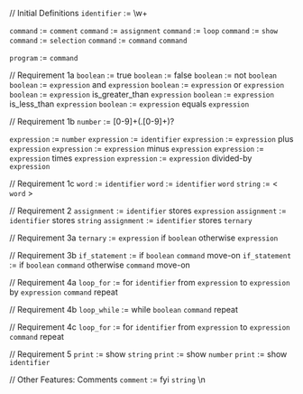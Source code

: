 <!--
 Copyright (c) 2022 Rithvik Arun, Joseph Hale, Jacob Hreshchyshyn, Jacob Janes, Sai Nishanth Vaka
 This software is released under the MIT License.
 https://opensource.org/licenses/MIT
-->

// Initial Definitions
`identifier` := \w+

`command` := `comment`
`command` := `assignment`
`command` := `loop`
`command` := `show`
`command` := `selection`
`command` := `command` `command`

`program` := `command`


// Requirement 1a
`boolean` := true
`boolean` := false
`boolean` := not `boolean`
`boolean` := `expression` and `expression`
`boolean` := `expression` or `expression`
`boolean` := `expression` is_greater_than `expression`
`boolean` := `expression` is_less_than `expression`
`boolean` := `expression` equals `expression`

// Requirement 1b
`number` := [0-9]+(\.[0-9]+)?

`expression` := `number`
`expression` := `identifier`
`expression` := `expression` plus `expression` 
`expression` := `expression` minus `expression` 
`expression` := `expression` times `expression` 
`expression` := `expression` divided-by `expression` 

// Requirement 1c
`word` := `identifier`
`word` := `identifier` `word`
`string` := < `word` >

// Requirement 2
`assignment` := `identifier` stores `expression`
`assignment` := `identifier` stores `string`
`assignment` := `identifier` stores `ternary`

// Requirement 3a
`ternary` := `expression` if `boolean` otherwise `expression`

// Requirement 3b
`if_statement` := if `boolean` `command` move-on
`if_statement` := if `boolean` `command` otherwise `command` move-on

// Requirement 4a
`loop_for` := for `identifier` from `expression` to `expression` by `expression` `command` repeat

// Requirement 4b
`loop_while` := while `boolean` `command` repeat

// Requirement 4c
`loop_for` := for `identifier` from `expression` to `expression` `command` repeat

// Requirement 5
`print` := show `string`
`print` := show `number`
`print` := show `identifier`

// Other Features: Comments
`comment` := fyi `string` \n
